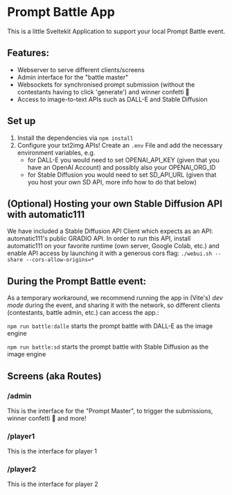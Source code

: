 # Prompt Battle App

This is a little Sveltekit Application to support your local Prompt Battle event.

## Features:

- Webserver to serve different clients/screens
- Admin interface for the "battle master"
- Websockets for synchronised prompt submission (without the contestants having to click 'generate') and winner confetti 🎉
- Access to image-to-text APIs such as DALL-E and Stable Diffusion

## Set up

1. Install the dependencies via `npm install`
2. Configure your txt2img APIs! Create an `.env` File and add the necessary environment variables, e.g.
   - for DALL-E you would need to set OPENAI_API_KEY (given that you have an OpenAI Account) and possibly also your OPENAI_ORG_ID
   - for Stable Diffusion you would need to set SD_API_URL (given that you host your own SD API, more info how to do that below)

## (Optional) Hosting your own Stable Diffusion API with automatic111

We have included a Stable Diffusion API Client which expects as an API: automatic111's public GRADIO API. In order to run this API, install automatic111 on your favorite runtime (own server, Google Colab, etc.) and enable API access by launching it with a generous cors flag: `./webui.sh --share --cors-allow-origins=*`

## During the Prompt Battle event:

As a temporary workaround, we recommend running the app in (Vite's) _dev mode_ during the event, and sharing it with the network, so different clients (contestants, battle admin, etc.) can access the app.:

`npm run battle:dalle` starts the prompt battle with DALL-E as the image engine

`npm run battle:sd` starts the prompt battle with Stable Diffusion as the image engine

## Screens (aka Routes)

### /admin

This is the interface for the "Prompt Master", to trigger the submissions, winner confetti 🎉 and more!

### /player1

This is the interface for player 1

### /player2

This is the interface for player 2
